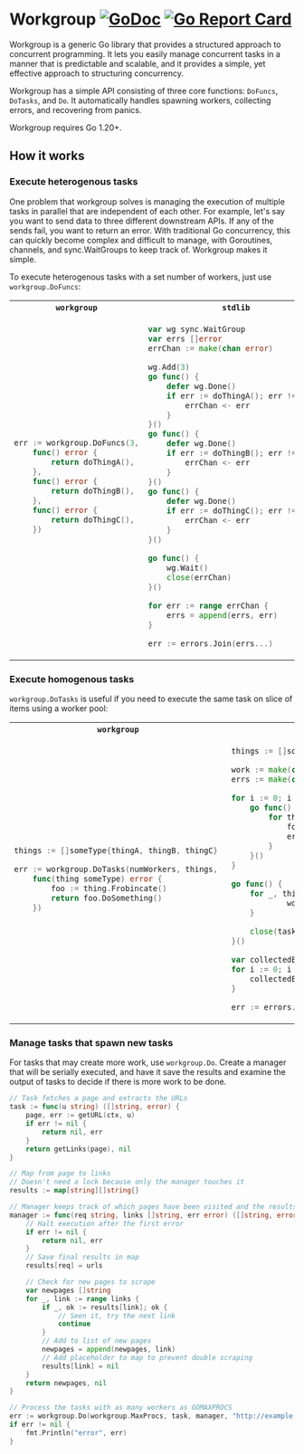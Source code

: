 # Workgroup [![GoDoc](https://pkg.go.dev/badge/github.com/carlmjohnson/workgroup)](https://pkg.go.dev/github.com/carlmjohnson/workgroup) [![Go Report Card](https://goreportcard.com/badge/github.com/carlmjohnson/workgroup)](https://goreportcard.com/report/github.com/carlmjohnson/workgroup)

Workgroup is a generic Go library that provides a structured approach to concurrent programming. It lets you easily manage concurrent tasks in a manner that is predictable and scalable, and it provides a simple, yet effective approach to structuring concurrency.

Workgroup has a simple API consisting of three core functions: `DoFuncs`, `DoTasks`, and `Do`. It automatically handles spawning workers, collecting errors, and recovering from panics.

Workgroup requires Go 1.20+.

## How it works

### Execute heterogenous tasks
One problem that workgroup solves is managing the execution of multiple tasks in parallel that are independent of each other. For example, let's say you want to send data to three different downstream APIs. If any of the sends fail, you want to return an error. With traditional Go concurrency, this can quickly become complex and difficult to manage, with Goroutines, channels, and sync.WaitGroups to keep track of. Workgroup makes it simple.

To execute heterogenous tasks with a set number of workers, just use `workgroup.DoFuncs`:

<table>
<tr>
<th><code>workgroup</code></th>
<th><code>stdlib</code></th>
</tr>
<tr>
<td>

```go
err := workgroup.DoFuncs(3,
    func() error {
        return doThingA(),
    },
    func() error {
        return doThingB(),
    },
    func() error {
        return doThingC(),
    })
```

</td>
<td>

```go
var wg sync.WaitGroup
var errs []error
errChan := make(chan error)

wg.Add(3)
go func() {
    defer wg.Done()
    if err := doThingA(); err != nil {
        errChan <- err
    }
}()
go func() {
    defer wg.Done()
    if err := doThingB(); err != nil {
        errChan <- err
    }
}()
go func() {
    defer wg.Done()
    if err := doThingC(); err != nil {
        errChan <- err
    }
}()

go func() {
    wg.Wait()
    close(errChan)
}()

for err := range errChan {
    errs = append(errs, err)
}

err := errors.Join(errs...)
```

</td>
</tr>
</table>


### Execute homogenous tasks
`workgroup.DoTasks` is useful if you need to execute the same task on slice of items using a worker pool:

<table>
<tr>
<th><code>workgroup</code></th>
<th><code>stdlib</code></th>
</tr>
<tr>
<td>

```go
things := []someType{thingA, thingB, thingC}

err := workgroup.DoTasks(numWorkers, things, 
    func(thing someType) error {
        foo := thing.Frobincate()
        return foo.DoSomething()
    })
```

</td>
<td>

```go
things := []someType{thingA, thingB, thingC}

work := make(chan someType)
errs := make(chan error)

for i := 0; i < numWorkers; i++ {
    go func() {
        for thing := range work {
            foo := thing.Frobincate()
            errs <- foo.DoSomething()
        }
    }()
}

go func() {
    for _, thing := range things {
            work <- thing
    }

    close(tasks)
}()

var collectedErrs []error
for i := 0; i < len(things); i++ {
    collectedErrs = append(collectedErrs, <-errs)
}

err := errors.Join(collectedErrs...)
```

</td>
</tr>
</table>

### Manage tasks that spawn new tasks
For tasks that may create more work, use `workgroup.Do`.
Create a manager that will be serially executed,
and have it save the results
and examine the output of tasks to decide if there is more work to be done.

```go
// Task fetches a page and extracts the URLs
task := func(u string) ([]string, error) {
    page, err := getURL(ctx, u)
    if err != nil {
        return nil, err
    }
    return getLinks(page), nil
}

// Map from page to links
// Doesn't need a lock because only the manager touches it
results := map[string][]string{}

// Manager keeps track of which pages have been visited and the results graph
manager := func(req string, links []string, err error) ([]string, error) {
    // Halt execution after the first error
    if err != nil {
        return nil, err
    }
    // Save final results in map
    results[req] = urls

    // Check for new pages to scrape
    var newpages []string
    for _, link := range links {
        if _, ok := results[link]; ok {
            // Seen it, try the next link
            continue
        }
        // Add to list of new pages
        newpages = append(newpages, link)
        // Add placeholder to map to prevent double scraping
        results[link] = nil
    }
    return newpages, nil
}

// Process the tasks with as many workers as GOMAXPROCS
err := workgroup.Do(workgroup.MaxProcs, task, manager, "http://example.com/")
if err != nil {
    fmt.Println("error", err)
}
```
